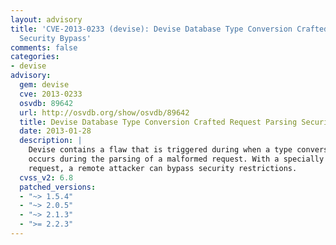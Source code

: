 ```yaml
---
layout: advisory
title: 'CVE-2013-0233 (devise): Devise Database Type Conversion Crafted Request Parsing
  Security Bypass'
comments: false
categories:
- devise
advisory:
  gem: devise
  cve: 2013-0233
  osvdb: 89642
  url: http://osvdb.org/show/osvdb/89642
  title: Devise Database Type Conversion Crafted Request Parsing Security Bypass
  date: 2013-01-28
  description: |
    Devise contains a flaw that is triggered during when a type conversion error
    occurs during the parsing of a malformed request. With a specially crafted
    request, a remote attacker can bypass security restrictions.
  cvss_v2: 6.8
  patched_versions:
  - "~> 1.5.4"
  - "~> 2.0.5"
  - "~> 2.1.3"
  - ">= 2.2.3"
---
```

